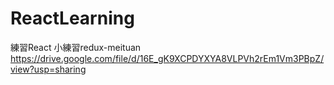 # ReactLearning
 練習React
小練習redux-meituan
https://drive.google.com/file/d/16E_gK9XCPDYXYA8VLPVh2rEm1Vm3PBpZ/view?usp=sharing
